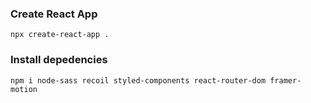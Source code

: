 ### Create React App
```
npx create-react-app .
```

### Install depedencies
```
npm i node-sass recoil styled-components react-router-dom framer-motion
```